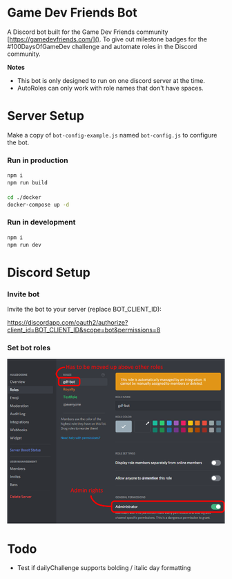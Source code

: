 # **Game Dev Friends Bot**

A Discord bot built for the Game Dev Friends community [https://gamedevfriends.com/](). To give out milestone badges for the #100DaysOfGameDev challenge and automate roles in the Discord community.

**Notes**
- This bot is only designed to run on one discord server at the time.
- AutoRoles can only work with role names that don't have spaces.

# **Server Setup**
Make a copy of `bot-config-example.js` named `bot-config.js` to configure the bot.

### **Run in production**
```sh
npm i
npm run build

cd ./docker
docker-compose up -d
```

### **Run in development**
```sh
npm i
npm run dev
```

# **Discord Setup**

### **Invite bot**

Invite the bot to your server (replace BOT_CLIENT_ID):

https://discordapp.com/oauth2/authorize?client_id=BOT_CLIENT_ID&scope=bot&permissions=8

### **Set bot roles**
![Bot role](readme-access.png)

# Todo
- Test if dailyChallenge supports bolding / italic day formatting

